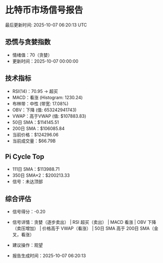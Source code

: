 # 比特币市场信号报告

最后更新时间: 2025-10-07 06:20:13 UTC

## 恐慌与贪婪指数
- 情绪值：70（贪婪）
- 更新时间：2025-10-07 00:00:00

## 技术指标
- RSI(14)：70.95 → 超买
- MACD：看涨 (Histogram: 1230.24)
- 布林带：中性 (带宽: 17.08%)
- OBV：下降 (值: 653242941743)
- VWAP：高于VWAP (值: $107883.83)
- 50日 SMA：$114145.51
- 200日 SMA：$106085.84
- 当前价格：$124296.06
- 当前成交量：$66.79B

## Pi Cycle Top
- 111日 SMA：$113988.71
- 350日 SMA×2：$200213.33
- 信号：未达顶部

## 综合评估
- 信号得分：-0.20
- 信号详情：贪婪（逐步卖出） | RSI 超买（卖出） | MACD 看涨 | OBV 下降（卖压增加） | 价格高于 VWAP（看涨） | 50日 SMA 高于 200日 SMA（金叉，看涨）
- 建议操作：观望

- 报告生成时间：2025-10-07 06:20:13